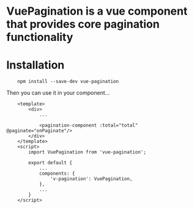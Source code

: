 # VuePagination is a vue component that provides core pagination functionality

# Installation

```
	npm install --save-dev vue-pagination
```

Then you can use it in your component...

```
	<template>
		<div>
			...

			<pagination-component :total="total" @paginate="onPaginate"/>
		</div>
	</template>
	<script>
		import VuePagination from 'vue-pagination';

		export default {
			...
			components: {
				'v-pagination': VuePagination,
			},
			...
		}
	</script>
```
